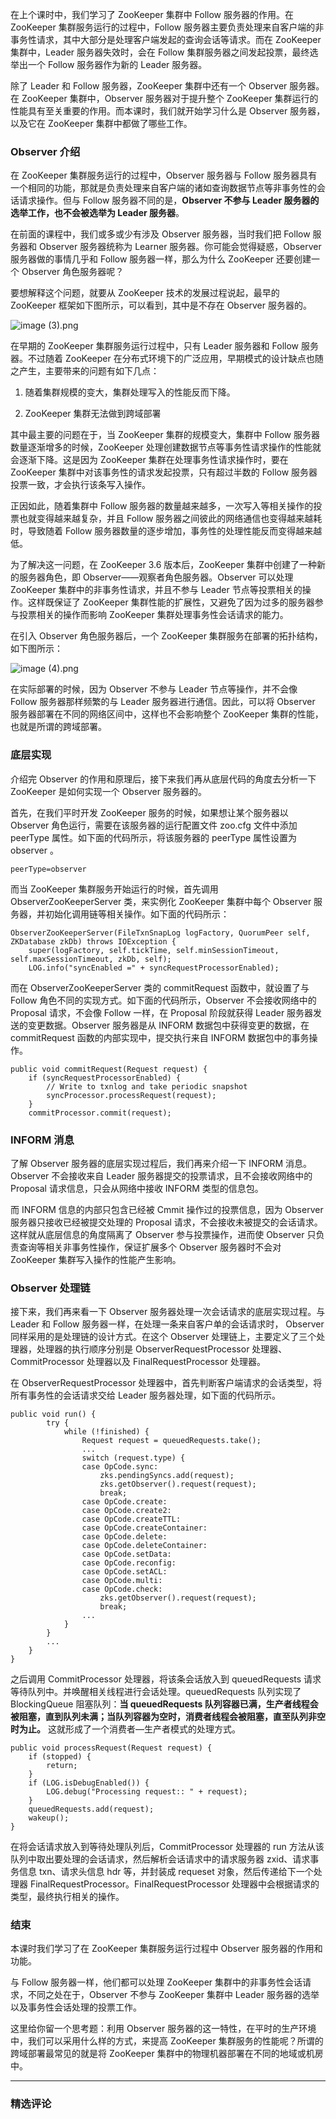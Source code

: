 <p data-nodeid="80543">在上个课时中，我们学习了 ZooKeeper 集群中 Follow 服务器的作用。在 ZooKeeper 集群服务运行的过程中，Follow 服务器主要负责处理来自客户端的非事务性请求，其中大部分是处理客户端发起的查询会话等请求。而在 ZooKeeper 集群中，Leader 服务器失效时，会在 Follow 集群服务器之间发起投票，最终选举出一个 Follow 服务器作为新的 Leader 服务器。</p>



<p data-nodeid="80065">除了 Leader 和 Follow 服务器，ZooKeeper 集群中还有一个 Observer 服务器。在 ZooKeeper 集群中，Observer 服务器对于提升整个 ZooKeeper 集群运行的性能具有至关重要的作用。而本课时，我们就开始学习什么是 Observer 服务器，以及它在 ZooKeeper 集群中都做了哪些工作。</p>
<h3 data-nodeid="80066">Observer 介绍</h3>
<p data-nodeid="80067">在 ZooKeeper 集群服务运行的过程中，Observer 服务器与 Follow 服务器具有一个相同的功能，那就是负责处理来自客户端的诸如查询数据节点等非事务性的会话请求操作。但与 Follow 服务器不同的是，<strong data-nodeid="80116">Observer 不参与 Leader 服务器的选举工作，也不会被选举为 Leader 服务器</strong>。</p>
<p data-nodeid="80068">在前面的课程中，我们或多或少有涉及 Observer 服务器，当时我们把 Follow 服务器和 Observer 服务器统称为 Learner 服务器。你可能会觉得疑惑，Observer 服务器做的事情几乎和 Follow 服务器一样，那么为什么 ZooKeeper 还要创建一个 Observer 角色服务器呢？</p>
<p data-nodeid="80901">要想解释这个问题，就要从 ZooKeeper 技术的发展过程说起，最早的 ZooKeeper 框架如下图所示，可以看到，其中是不存在 Observer 服务器的。</p>
<p data-nodeid="80902" class=""><img src="https://s0.lgstatic.com/i/image/M00/2E/C9/Ciqc1F8FnKWAQEJJAADU9xFvIIU685.png" alt="image (3).png" data-nodeid="80910"></p>


<p data-nodeid="80071">在早期的 ZooKeeper 集群服务运行过程中，只有 Leader 服务器和 Follow 服务器。不过随着 ZooKeeper 在分布式环境下的广泛应用，早期模式的设计缺点也随之产生，主要带来的问题有如下几点：</p>
<ol data-nodeid="80072">
<li data-nodeid="80073">
<p data-nodeid="80074">随着集群规模的变大，集群处理写入的性能反而下降。</p>
</li>
<li data-nodeid="80075">
<p data-nodeid="80076">ZooKeeper 集群无法做到跨域部署</p>
</li>
</ol>
<p data-nodeid="80077">其中最主要的问题在于，当 ZooKeeper 集群的规模变大，集群中 Follow 服务器数量逐渐增多的时候，ZooKeeper 处理创建数据节点等事务性请求操作的性能就会逐渐下降。这是因为 ZooKeeper 集群在处理事务性请求操作时，要在 ZooKeeper 集群中对该事务性的请求发起投票，只有超过半数的 Follow 服务器投票一致，才会执行该条写入操作。</p>
<p data-nodeid="80078">正因如此，随着集群中 Follow 服务器的数量越来越多，一次写入等相关操作的投票也就变得越来越复杂，并且 Follow 服务器之间彼此的网络通信也变得越来越耗时，导致随着 Follow 服务器数量的逐步增加，事务性的处理性能反而变得越来越低。</p>
<p data-nodeid="80079">为了解决这一问题，在 ZooKeeper 3.6 版本后，ZooKeeper 集群中创建了一种新的服务器角色，即 Observer——观察者角色服务器。Observer 可以处理 ZooKeeper 集群中的非事务性请求，并且不参与 Leader 节点等投票相关的操作。这样既保证了 ZooKeeper 集群性能的扩展性，又避免了因为过多的服务器参与投票相关的操作而影响 ZooKeeper 集群处理事务性会话请求的能力。</p>
<p data-nodeid="81283">在引入 Observer 角色服务器后，一个 ZooKeeper 集群服务在部署的拓扑结构，如下图所示：</p>
<p data-nodeid="81284" class=""><img src="https://s0.lgstatic.com/i/image/M00/2E/C9/Ciqc1F8FnLGAKhD0AAE5oGBLTTQ439.png" alt="image (4).png" data-nodeid="81292"></p>


<p data-nodeid="80082">在实际部署的时候，因为 Observer 不参与 Leader 节点等操作，并不会像 Follow 服务器那样频繁的与 Leader 服务器进行通信。因此，可以将 Observer 服务器部署在不同的网络区间中，这样也不会影响整个 ZooKeeper 集群的性能，也就是所谓的跨域部署。</p>
<h3 data-nodeid="80083">底层实现</h3>
<p data-nodeid="80084">介绍完 Observer 的作用和原理后，接下来我们再从底层代码的角度去分析一下 ZooKeeper 是如何实现一个 Observer 服务器的。</p>
<p data-nodeid="80085">首先，在我们平时开发 ZooKeeper 服务的时候，如果想让某个服务器以 Observer 角色运行，需要在该服务器的运行配置文件 zoo.cfg 文件中添加 peerType 属性。如下面的代码所示，将该服务器的 peerType 属性设置为 observer 。</p>
<pre class="lang-java" data-nodeid="81591"><code data-language="java">peerType=observer 
</code></pre>


<p data-nodeid="80087">而当 ZooKeeper 集群服务开始运行的时候，首先调用 ObserverZooKeeperServer 类，来实例化 ZooKeeper 集群中每个 Observer 服务器，并初始化调用链等相关操作。如下面的代码所示：</p>
<pre class="lang-java" data-nodeid="81790"><code data-language="java">ObserverZooKeeperServer(FileTxnSnapLog logFactory, QuorumPeer self, ZKDatabase zkDb) <span class="hljs-keyword">throws</span> IOException {
    <span class="hljs-keyword">super</span>(logFactory, self.tickTime, self.minSessionTimeout, self.maxSessionTimeout, zkDb, self);
    LOG.info(<span class="hljs-string">"syncEnabled ="</span> + syncRequestProcessorEnabled);
</code></pre>

<p data-nodeid="80089">而在 ObserverZooKeeperServer 类的 commitRequest 函数中，就设置了与 Follow 角色不同的实现方式。如下面的代码所示，Observer 不会接收网络中的 Proposal 请求，不会像 Follow 一样，在 Proposal 阶段就获得 Leader 服务器发送的变更数据。Observer 服务器是从 INFORM 数据包中获得变更的数据，在 commitRequest 函数的内部实现中，提交执行来自 INFORM 数据包中的事务操作。</p>
<pre class="lang-java" data-nodeid="81989"><code data-language="java"><span class="hljs-function"><span class="hljs-keyword">public</span> <span class="hljs-keyword">void</span> <span class="hljs-title">commitRequest</span><span class="hljs-params">(Request request)</span> </span>{     
    <span class="hljs-keyword">if</span> (syncRequestProcessorEnabled) {
        <span class="hljs-comment">// Write to txnlog and take periodic snapshot</span>
        syncProcessor.processRequest(request);
    }
    commitProcessor.commit(request);        
</code></pre>

<h3 data-nodeid="80091">INFORM 消息</h3>
<p data-nodeid="80092">了解 Observer 服务器的底层实现过程后，我们再来介绍一下 INFORM 消息。Observer 不会接收来自 Leader 服务器提交的投票请求，且不会接收网络中的 Proposal 请求信息，只会从网络中接收  INFORM 类型的信息包。</p>
<p data-nodeid="80093">而 INFORM 信息的内部只包含已经被 Cmmit 操作过的投票信息，因为 Observer 服务器只接收已经被提交处理的 Proposal 请求，不会接收未被提交的会话请求。这样就从底层信息的角度隔离了 Observer 参与投票操作，进而使 Observer 只负责查询等相关非事务性操作，保证扩展多个 Observer 服务器时不会对 ZooKeeper 集群写入操作的性能产生影响。</p>
<h3 data-nodeid="80094">Observer 处理链</h3>
<p data-nodeid="80095">接下来，我们再来看一下 Observer 服务器处理一次会话请求的底层实现过程。与 Leader 和 Follow 服务器一样，在处理一条来自客户单的会话请求时， Observer 同样采用的是处理链的设计方式。在这个 Observer 处理链上，主要定义了三个处理器，处理器的执行顺序分别是 ObserverRequestProcessor 处理器、CommitProcessor 处理器以及 FinalRequestProcessor 处理器。</p>
<p data-nodeid="80096">在 ObserverRequestProcessor 处理器中，首先判断客户端请求的会话类型，将所有事务性的会话请求交给 Leader 服务器处理，如下面的代码所示。</p>
<pre class="lang-java" data-nodeid="82188"><code data-language="java"><span class="hljs-function"><span class="hljs-keyword">public</span> <span class="hljs-keyword">void</span> <span class="hljs-title">run</span><span class="hljs-params">()</span> </span>{
&nbsp; &nbsp; &nbsp; &nbsp; <span class="hljs-keyword">try</span> {
&nbsp; &nbsp; &nbsp; &nbsp; &nbsp; &nbsp; <span class="hljs-keyword">while</span> (!finished) {
&nbsp; &nbsp; &nbsp; &nbsp; &nbsp; &nbsp; &nbsp; &nbsp; Request request = queuedRequests.take();
&nbsp; &nbsp; &nbsp; &nbsp; &nbsp; &nbsp; &nbsp; &nbsp;	...
&nbsp; &nbsp; &nbsp; &nbsp; &nbsp; &nbsp; &nbsp; &nbsp; <span class="hljs-keyword">switch</span> (request.type) {
&nbsp; &nbsp; &nbsp; &nbsp; &nbsp; &nbsp; &nbsp; &nbsp; <span class="hljs-keyword">case</span> OpCode.sync:
&nbsp; &nbsp; &nbsp; &nbsp; &nbsp; &nbsp; &nbsp; &nbsp; &nbsp; &nbsp; zks.pendingSyncs.add(request);
&nbsp; &nbsp; &nbsp; &nbsp; &nbsp; &nbsp; &nbsp; &nbsp; &nbsp; &nbsp; zks.getObserver().request(request);
&nbsp; &nbsp; &nbsp; &nbsp; &nbsp; &nbsp; &nbsp; &nbsp; &nbsp; &nbsp; <span class="hljs-keyword">break</span>;
&nbsp; &nbsp; &nbsp; &nbsp; &nbsp; &nbsp; &nbsp; &nbsp; <span class="hljs-keyword">case</span> OpCode.create:
&nbsp; &nbsp; &nbsp; &nbsp; &nbsp; &nbsp; &nbsp; &nbsp; <span class="hljs-keyword">case</span> OpCode.create2:
&nbsp; &nbsp; &nbsp; &nbsp; &nbsp; &nbsp; &nbsp; &nbsp; <span class="hljs-keyword">case</span> OpCode.createTTL:
&nbsp; &nbsp; &nbsp; &nbsp; &nbsp; &nbsp; &nbsp; &nbsp; <span class="hljs-keyword">case</span> OpCode.createContainer:
&nbsp; &nbsp; &nbsp; &nbsp; &nbsp; &nbsp; &nbsp; &nbsp; <span class="hljs-keyword">case</span> OpCode.delete:
&nbsp; &nbsp; &nbsp; &nbsp; &nbsp; &nbsp; &nbsp; &nbsp; <span class="hljs-keyword">case</span> OpCode.deleteContainer:
&nbsp; &nbsp; &nbsp; &nbsp; &nbsp; &nbsp; &nbsp; &nbsp; <span class="hljs-keyword">case</span> OpCode.setData:
&nbsp; &nbsp; &nbsp; &nbsp; &nbsp; &nbsp; &nbsp; &nbsp; <span class="hljs-keyword">case</span> OpCode.reconfig:
&nbsp; &nbsp; &nbsp; &nbsp; &nbsp; &nbsp; &nbsp; &nbsp; <span class="hljs-keyword">case</span> OpCode.setACL:
&nbsp; &nbsp; &nbsp; &nbsp; &nbsp; &nbsp; &nbsp; &nbsp; <span class="hljs-keyword">case</span> OpCode.multi:
&nbsp; &nbsp; &nbsp; &nbsp; &nbsp; &nbsp; &nbsp; &nbsp; <span class="hljs-keyword">case</span> OpCode.check:
&nbsp; &nbsp; &nbsp; &nbsp; &nbsp; &nbsp; &nbsp; &nbsp; &nbsp; &nbsp; zks.getObserver().request(request);
&nbsp; &nbsp; &nbsp; &nbsp; &nbsp; &nbsp; &nbsp; &nbsp; &nbsp; &nbsp; <span class="hljs-keyword">break</span>;
&nbsp; &nbsp; &nbsp; &nbsp; &nbsp; &nbsp; &nbsp; &nbsp;	...
&nbsp; &nbsp; &nbsp; &nbsp; &nbsp; &nbsp; }
&nbsp; &nbsp; &nbsp; &nbsp; }&nbsp;
&nbsp; &nbsp; &nbsp; &nbsp; ...
&nbsp; &nbsp; }
}
</code></pre>

<p data-nodeid="82984" class="">之后调用 CommitProcessor 处理器，将该条会话放入到 queuedRequests 请求等待队列中。并唤醒相关线程进行会话处理。queuedRequests 队列实现了 BlockingQueue 阻塞队列：<strong data-nodeid="82991">当 queuedRequests 队列容器已满，生产者线程会被阻塞，直到队列未满；当队列容器为空时，消费者线程会被阻塞，直至队列非空时为止。</strong> 这就形成了一个消费者—生产者模式的处理方式。</p>
<pre class="lang-java te-preview-highlight" data-nodeid="83184"><code data-language="java"><span class="hljs-function"><span class="hljs-keyword">public</span> <span class="hljs-keyword">void</span> <span class="hljs-title">processRequest</span><span class="hljs-params">(Request request)</span> </span>{
    <span class="hljs-keyword">if</span> (stopped) {
        <span class="hljs-keyword">return</span>;
    }
    <span class="hljs-keyword">if</span> (LOG.isDebugEnabled()) {
        LOG.debug(<span class="hljs-string">"Processing request:: "</span> + request);
    }
    queuedRequests.add(request);
    wakeup();
}
</code></pre>









<p data-nodeid="80100">在将会话请求放入到等待处理队列后，CommitProcessor 处理器的 run 方法从该队列中取出要处理的会话请求，然后解析会话请求中的请求服务器 zxid、请求事务信息 txn、请求头信息 hdr 等，并封装成 requeset 对象，然后传递给下一个处理器 FinalRequestProcessor。FinalRequestProcessor 处理器中会根据请求的类型，最终执行相关的操作。</p>
<h3 data-nodeid="80101">结束</h3>
<p data-nodeid="80102">本课时我们学习了在 ZooKeeper 集群服务运行过程中 Observer 服务器的作用和功能。</p>
<p data-nodeid="80103">与 Follow 服务器一样，他们都可以处理 ZooKeeper 集群中的非事务性会话请求，不同之处在于，Observer 不参与 ZooKeeper 集群中 Leader 服务器的选举以及事务性会话处理的投票工作。</p>
<p data-nodeid="80104">这里给你留一个思考题：利用 Observer 服务器的这一特性，在平时的生产环境中，我们可以采用什么样的方式，来提高 ZooKeeper 集群服务的性能呢？所谓的跨域部署最常见的就是将 ZooKeeper 集群中的物理机器部署在不同的地域或机房中。</p>

---

### 精选评论


